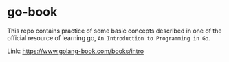 # go-book

This repo contains practice of some basic concepts described in one of the
official resource of learning go, `An Introduction to Programming in Go`.

Link: https://www.golang-book.com/books/intro 
